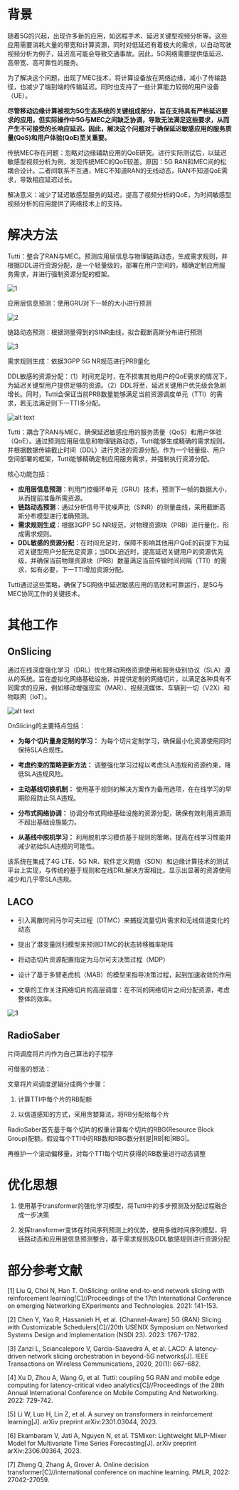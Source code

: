 # 背景

随着5G的兴起，出现许多新的应用，如远程手术、延迟关键型视频分析等。这些应用需要消耗大量的带宽和计算资源，同时对低延迟有着极大的需求，以自动驾驶视频分析为例子，延迟高可能会导致交通事故。因此，5G网络需要提供低延迟、高带宽、高可靠性的服务。

为了解决这个问题，出现了MEC技术，将计算设备放在网络边缘，减小了传输路径，也减少了端到端的传输延迟。同时也支持了一些计算能力较弱的用户设备（UE）。

**尽管移动边缘计算被视为5G生态系统的关键组成部分，旨在支持具有严格延迟要求的应用，但实际操作中5G与MEC之间缺乏协调，导致无法满足这些要求，从而产生不可接受的长响应延迟。因此，解决这个问题对于确保延迟敏感应用的服务质量(QoS)和用户体验(QoE)至关重要。**

传统MEC存在问题：忽略对边缘辅助应用的QoE研究。进行实际测试后，以延迟敏感型视频分析为例，发现传统MEC的QoE较差。原因：5G RAN和MEC间的松耦合设计。二者间联系不互通，MEC不知道RAN的无线动态，RAN不知道QoE需求，导致相应延迟过长。

解决意义：减少了延迟敏感型服务的延迟，提高了视频分析的QoE，为时间敏感型视频分析的应用提供了网络技术上的支持。

# 解决方法

Tutti：整合了RAN与MEC。预测应用层信息与物理链路动态，生成需求规则，并根据DDL进行资源分配，是一个轻量级的，部署在用户空间的，精确定制应用服务需求，并进行强制资源分配的框架。

![1](image.png)

应用层信息预测：使用GRU对下一帧的大小进行预测

![2](image-1.png)

链路动态预测：根据测量得到的SINR曲线，拟合截断高斯分布进行预测

![3](image-2.png)

需求规则生成：依据3GPP 5G NR规范进行PRB量化

DDL敏感的资源分配：（1）时间充足时，在不损害其他用户的QoE需求的情况下，为延迟关键型用户提供足够的资源。（2）DDL将至，延迟关键用户优先级会急剧增长。同时，Tutti会保证当前PRB数量能够满足当前资源调度单元（TTI）的需求，若无法满足则下一TTI多分配。

![alt text](image-3.png)




Tutti：耦合了RAN与MEC，确保延迟敏感应用的服务质量（QoS）和用户体验（QoE）。通过预测应用层信息和物理链路动态，Tutti能够生成精确的需求规则，并根据数据传输截止时间（DDL）进行灵活的资源分配。作为一个轻量级、用户空间部署的框架，Tutti能够精确定制应用服务需求，并强制执行资源分配。

核心功能包括：

- **应用层信息预测**：利用门控循环单元（GRU）技术，预测下一帧的数据大小，从而提前准备所需资源。
- **链路动态预测**：通过分析信号干扰噪声比（SINR）的测量曲线，采用截断高斯分布模型进行准确预测。
- **需求规则生成**：根据3GPP 5G NR规范，对物理资源块（PRB）进行量化，形成需求规则。
- **DDL敏感的资源分配**：在时间充足时，保障不影响其他用户QoE的前提下为延迟关键型用户分配充足资源；当DDL迫近时，提高延迟关键用户的资源优先级，并确保当前物理资源块（PRB）数量满足当前传输时间间隔（TTI）的需求，如有必要，下一TTI增加资源分配。

Tutti通过这些策略，确保了5G网络中延迟敏感应用的高效和可靠运行，是5G与MEC协同工作的关键技术。

# 其他工作

## OnSlicing

通过在线深度强化学习（DRL）优化移动网络资源使用和服务级别协议（SLA）遵从的系统。旨在虚拟化网络基础设施，并提供定制的网络切片，以满足各种具有不同需求的应用，例如移动增强现实（MAR）、视频流媒体、车辆到一切（V2X）和物联网（IoT）。

![alt text](image-5.png)

OnSlicing的主要特点包括：

- **为每个切片量身定制的学习：** 为每个切片定制学习，确保最小化资源使用同时保持SLA合规性。

- **考虑约束的策略更新方法：** 调整强化学习过程以考虑SLA违规和资源约束，降低SLA违规风险。

- **主动基线切换机制：** 使用基于规则的解决方案作为备用选项，在在线学习的早期阶段防止SLA违规。

- **分布式网络协调：** 协调分布式网络基础设施的资源分配，确保有效利用资源而不超出基础设施能力。

- **从基线中脱机学习：** 利用脱机学习模仿基于规则的策略，提高在线学习性能并减少初始SLA违规的可能性。

该系统在集成了4G LTE、5G NR、软件定义网络（SDN）和边缘计算技术的测试平台上实现，与传统的基于规则和在线DRL解决方案相比，显示出显著的资源使用减少和几乎零SLA违规。

## LACO

- 引入离散时间马尔可夫过程（DTMC）来捕捉流量切片需求和无线信道变化的动态

- 提出了潜变量回归模型来预测DTMC的状态转移概率矩阵

- 将动态切片资源配置指定为马尔可夫决策过程（MDP）

- 设计了基于多臂老虎机（MAB）的模型来指导决策过程，起到加速收敛的作用

- 文章的工作关注网络切片的高层调度：在不同的网络切片之间分配资源，考虑整体的效率。

![3](image-4.png)

## RadioSaber

片间调度将片内作为自己算法的子程序

可借鉴的想法：

文章将片间调度逻辑分成两个步骤：

  1. 计算TTI中每个片的RB配额

  2. 以信道感知的方式，采用贪婪算法，将RB分配给每个片

RadioSaber首先基于每个切片的权重计算每个切片的RBG(Resource Block Group)配额。假设每个TTI中的RB数和RBG数分别是|RB|和|RBG|。

再维护一个滚动偏移量，对每个TTI每个切片获得的RB数量进行动态调整

# 优化思想

1. 使用基于transformer的强化学习模型，将Tutti中的多步预测及分配过程融合成一步决策

2. 发挥transformer变体在时间序列预测上的优势，使用多维时间序列模型，将链路动态和应用层信息预测整合，基于需求规则及DDL敏感规则进行资源分配

# 部分参考文献

[1] Liu Q, Choi N, Han T. OnSlicing: online end-to-end network slicing with reinforcement learning[C]//Proceedings of the 17th International Conference on emerging Networking EXperiments and Technologies. 2021: 141-153.

[2] Chen Y, Yao R, Hassanieh H, et al. {Channel-Aware} 5G {RAN} Slicing with Customizable Schedulers[C]//20th USENIX Symposium on Networked Systems Design and Implementation (NSDI 23). 2023: 1767-1782.

[3] Zanzi L, Sciancalepore V, Garcia-Saavedra A, et al. LACO: A latency-driven network slicing orchestration in beyond-5G networks[J]. IEEE Transactions on Wireless Communications, 2020, 20(1): 667-682.

[4] Xu D, Zhou A, Wang G, et al. Tutti: coupling 5G RAN and mobile edge computing for latency-critical video analytics[C]//Proceedings of the 28th Annual International Conference on Mobile Computing And Networking. 2022: 729-742.

[5] Li W, Luo H, Lin Z, et al. A survey on transformers in reinforcement learning[J]. arXiv preprint arXiv:2301.03044, 2023.

[6] Ekambaram V, Jati A, Nguyen N, et al. TSMixer: Lightweight MLP-Mixer Model for Multivariate Time Series Forecasting[J]. arXiv preprint arXiv:2306.09364, 2023.

[7] Zheng Q, Zhang A, Grover A. Online decision transformer[C]//international conference on machine learning. PMLR, 2022: 27042-27059.
